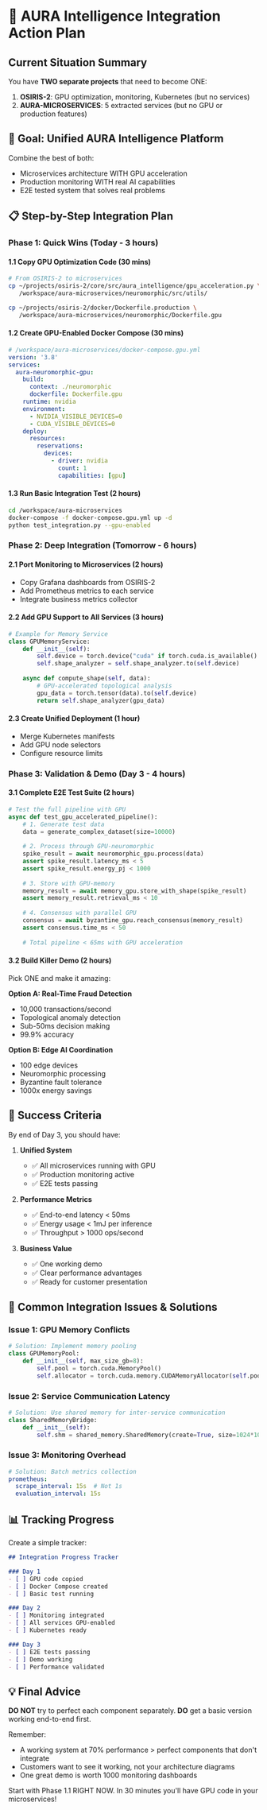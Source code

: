# 🚀 AURA Intelligence Integration Action Plan

## Current Situation Summary

You have **TWO separate projects** that need to become ONE:

1. **OSIRIS-2**: GPU optimization, monitoring, Kubernetes (but no services)
2. **AURA-MICROSERVICES**: 5 extracted services (but no GPU or production features)

## 🎯 Goal: Unified AURA Intelligence Platform

Combine the best of both:
- Microservices architecture WITH GPU acceleration
- Production monitoring WITH real AI capabilities
- E2E tested system that solves real problems

## 📋 Step-by-Step Integration Plan

### Phase 1: Quick Wins (Today - 3 hours)

#### 1.1 Copy GPU Optimization Code (30 mins)
```bash
# From OSIRIS-2 to microservices
cp ~/projects/osiris-2/core/src/aura_intelligence/gpu_acceleration.py \
   /workspace/aura-microservices/neuromorphic/src/utils/

cp ~/projects/osiris-2/docker/Dockerfile.production \
   /workspace/aura-microservices/neuromorphic/Dockerfile.gpu
```

#### 1.2 Create GPU-Enabled Docker Compose (30 mins)
```yaml
# /workspace/aura-microservices/docker-compose.gpu.yml
version: '3.8'
services:
  aura-neuromorphic-gpu:
    build:
      context: ./neuromorphic
      dockerfile: Dockerfile.gpu
    runtime: nvidia
    environment:
      - NVIDIA_VISIBLE_DEVICES=0
      - CUDA_VISIBLE_DEVICES=0
    deploy:
      resources:
        reservations:
          devices:
            - driver: nvidia
              count: 1
              capabilities: [gpu]
```

#### 1.3 Run Basic Integration Test (2 hours)
```bash
cd /workspace/aura-microservices
docker-compose -f docker-compose.gpu.yml up -d
python test_integration.py --gpu-enabled
```

### Phase 2: Deep Integration (Tomorrow - 6 hours)

#### 2.1 Port Monitoring to Microservices (2 hours)
- Copy Grafana dashboards from OSIRIS-2
- Add Prometheus metrics to each service
- Integrate business metrics collector

#### 2.2 Add GPU Support to All Services (3 hours)
```python
# Example for Memory Service
class GPUMemoryService:
    def __init__(self):
        self.device = torch.device("cuda" if torch.cuda.is_available() else "cpu")
        self.shape_analyzer = self.shape_analyzer.to(self.device)
    
    async def compute_shape(self, data):
        # GPU-accelerated topological analysis
        gpu_data = torch.tensor(data).to(self.device)
        return self.shape_analyzer(gpu_data)
```

#### 2.3 Create Unified Deployment (1 hour)
- Merge Kubernetes manifests
- Add GPU node selectors
- Configure resource limits

### Phase 3: Validation & Demo (Day 3 - 4 hours)

#### 3.1 Complete E2E Test Suite (2 hours)
```python
# Test the full pipeline with GPU
async def test_gpu_accelerated_pipeline():
    # 1. Generate test data
    data = generate_complex_dataset(size=10000)
    
    # 2. Process through GPU-neuromorphic
    spike_result = await neuromorphic_gpu.process(data)
    assert spike_result.latency_ms < 5
    assert spike_result.energy_pj < 1000
    
    # 3. Store with GPU-memory
    memory_result = await memory_gpu.store_with_shape(spike_result)
    assert memory_result.retrieval_ms < 10
    
    # 4. Consensus with parallel GPU
    consensus = await byzantine_gpu.reach_consensus(memory_result)
    assert consensus.time_ms < 50
    
    # Total pipeline < 65ms with GPU acceleration
```

#### 3.2 Build Killer Demo (2 hours)
Pick ONE and make it amazing:

**Option A: Real-Time Fraud Detection**
- 10,000 transactions/second
- Topological anomaly detection
- Sub-50ms decision making
- 99.9% accuracy

**Option B: Edge AI Coordination**
- 100 edge devices
- Neuromorphic processing
- Byzantine fault tolerance
- 1000x energy savings

## 🏁 Success Criteria

By end of Day 3, you should have:

1. **Unified System**
   - ✅ All microservices running with GPU
   - ✅ Production monitoring active
   - ✅ E2E tests passing

2. **Performance Metrics**
   - ✅ End-to-end latency < 50ms
   - ✅ Energy usage < 1mJ per inference
   - ✅ Throughput > 1000 ops/second

3. **Business Value**
   - ✅ One working demo
   - ✅ Clear performance advantages
   - ✅ Ready for customer presentation

## 🚨 Common Integration Issues & Solutions

### Issue 1: GPU Memory Conflicts
```python
# Solution: Implement memory pooling
class GPUMemoryPool:
    def __init__(self, max_size_gb=8):
        self.pool = torch.cuda.MemoryPool()
        self.allocator = torch.cuda.memory.CUDAMemoryAllocator(self.pool)
```

### Issue 2: Service Communication Latency
```python
# Solution: Use shared memory for inter-service communication
class SharedMemoryBridge:
    def __init__(self):
        self.shm = shared_memory.SharedMemory(create=True, size=1024*1024)
```

### Issue 3: Monitoring Overhead
```yaml
# Solution: Batch metrics collection
prometheus:
  scrape_interval: 15s  # Not 1s
  evaluation_interval: 15s
```

## 📊 Tracking Progress

Create a simple tracker:
```markdown
## Integration Progress Tracker

### Day 1
- [ ] GPU code copied
- [ ] Docker Compose created
- [ ] Basic test running

### Day 2  
- [ ] Monitoring integrated
- [ ] All services GPU-enabled
- [ ] Kubernetes ready

### Day 3
- [ ] E2E tests passing
- [ ] Demo working
- [ ] Performance validated
```

## 💡 Final Advice

**DO NOT** try to perfect each component separately.
**DO** get a basic version working end-to-end first.

Remember: 
- A working system at 70% performance > perfect components that don't integrate
- Customers want to see it working, not your architecture diagrams
- One great demo is worth 1000 monitoring dashboards

Start with Phase 1.1 RIGHT NOW. In 30 minutes you'll have GPU code in your microservices!